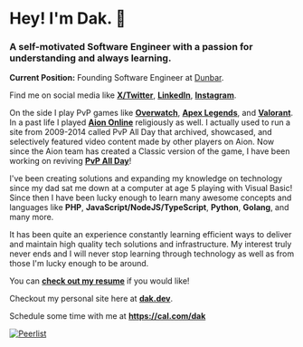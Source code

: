 # Hey! I'm Dak. 👋
### A self-motivated Software Engineer with a passion for understanding and always learning.

**Current Position:** Founding Software Engineer at [Dunbar](https://trydunbar.com).

Find me on social media like **[X/Twitter](https://fromdak.to/x)**, **[LinkedIn](https://fromdak.to/linkedin)**, **[Instagram](https://www.instagram.com/dakdevs/)**.

On the side I play PvP games like **[Overwatch](https://playoverwatch.com/en-us/)**, **[Apex Legends](https://www.ea.com/games/apex-legends)**, and **[Valorant](https://playvalorant.com/en-us/)**. In a past life I played **[Aion Online](https://www.aiononline.com/)** religiously as well. I actually used to run a site from 2009-2014 called PvP All Day that archived, showcased, and selectively featured video content made by other players on Aion. Now since the Aion team has created a Classic version of the game, I have been working on reviving **[PvP All Day](https://pvpallday.com)**!

I've been creating solutions and expanding my knowledge on technology since my dad sat me down at a computer at age 5 playing with Visual Basic! Since then I have been lucky enough to learn many awesome concepts and languages like **PHP**, **JavaScript/NodeJS/TypeScript**, **Python**, **Golang**, and many more.

It has been quite an experience constantly learning efficient ways to deliver and maintain high quality tech solutions and infrastructure. My interest truly never ends and I will never stop learning through technology as well as from those I'm lucky enough to be around.

You can **[check out my resume](https://fromdak.to/resume)** if you would like!

Checkout my personal site here at **[dak.dev](https://dak.dev)**.

Schedule some time with me at **https://cal.com/dak**

[![Peerlist](https://github-readme-badge.peerlist.io/api/dakdevs?style=for-the-badge)](https://peerlist.io/dakdevs)

